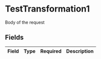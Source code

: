 # TestTransformation1

Body of the request


## Fields

| Field       | Type        | Required    | Description |
| ----------- | ----------- | ----------- | ----------- |